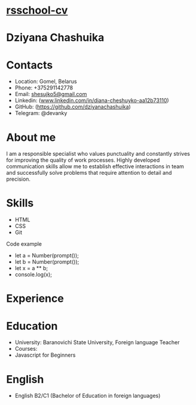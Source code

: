 # [rsschool-cv](https://dziyanachashuika.github.io/rsschool-cv/cv)

# Dziyana Chashuika

# Contacts

- Location: Gomel, Belarus
- Phone: +375291142778
- Email: shesujko5@gmail.com
- Linkedin: (www.linkedin.com/in/diana-cheshuyko-aa12b73110)
- GitHub: (https://github.com/dziyanachashuika)
- Telegram: @devanky

# About me

I am a responsible specialist who values punctuality and constantly strives for improving the quality of work processes. Highly developed
communication skills allow me to establish effective interactions in
team and successfully solve problems that require attention to detail and precision.

# Skills

- HTML
- CSS
- Git

Code example

- let a = Number(prompt());
- let b = Number(prompt());
- let x = a ** b;
- console.log(x);

# Experience

# Education

- University: Baranovichi State University, Foreign language Teacher
- Courses:
- Javascript for Beginners

# English

- English B2/C1 (Bachelor of Education in foreign languages)
